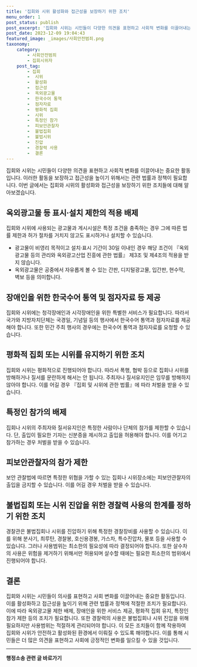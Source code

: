 ```yaml
---
title: '집회와 시위 활성화와 접근성을 보장하기 위한 조치'
menu_order: 1
post_status: publish
post_excerpt: '집회와 시위는 시민들이 다양한 의견을 표현하고 사회적 변화를 이끌어내는 중요한 활동입니다. 이러한 활동을 보장하고 접근성을 높이기 위해서는 관련 법률과 정책이 필요합니다. 이번 글에서는 집회와 시위의 활성화와 접근성을 보장하기 위한 조치들에 대해 알아보겠습니다.'
post_date: 2023-12-09 19:04:43
featured_image: _images/사회안전범죄.png
taxonomy:
    category:
        - 사회안전범죄
        - 집회시위자
    post_tag:
        - 집회
        -  시위
        -  활성화
        -  접근성
        -  옥외광고물
        -  한국수어 통역
        -  점자자료
        -  평화적 집회
        -  시위
        -  특정인 참가
        -  피보안관찰자
        -  불법집회
        -  불법시위
        -  진압
        -  경찰력 사용
        -  결론
---
```



집회와 시위는 시민들이 다양한 의견을 표현하고 사회적 변화를 이끌어내는 중요한 활동입니다. 이러한 활동을 보장하고 접근성을 높이기 위해서는 관련 법률과 정책이 필요합니다. 이번 글에서는 집회와 시위의 활성화와 접근성을 보장하기 위한 조치들에 대해 알아보겠습니다.

## 옥외광고물 등 표시·설치 제한의 적용 배제

집회와 시위에 사용되는 광고물과 게시시설은 특정 조건을 충족하는 경우 그에 따른 법률 제한과 허가 절차를 거치지 않고도 표시하거나 설치할 수 있습니다.
- 광고물이 비영리 목적이고 설치·표시 기간이 30일 이내인 경우 해당 조건이 『옥외광고물 등의 관리와 옥외광고산업 진흥에 관한 법률』 제3조 및 제4조의 적용을 받지 않습니다.
- 옥외광고물은 공중에서 자유롭게 볼 수 있는 간판, 디지털광고물, 입간판, 현수막, 벽보 등을 의미합니다.

## 장애인을 위한 한국수어 통역 및 점자자료 등 제공

집회와 시위에는 청각장애인과 시각장애인을 위한 특별한 서비스가 필요합니다. 따라서 국가와 지방자치단체는 국경일, 기념일 등의 행사에서 한국수어 통역과 점자자료를 제공해야 합니다. 또한 민간 주최 행사의 경우에는 한국수어 통역과 점자자료를 요청할 수 있습니다.

## 평화적 집회 또는 시위를 유지하기 위한 조치

집회와 시위는 평화적으로 진행되어야 합니다. 따라서 폭행, 협박 등으로 집회나 시위를 방해하거나 질서를 문란하게 해서는 안 됩니다. 주최자나 질서유지인은 임무를 방해하지 않아야 합니다. 이를 어길 경우 『집회 및 시위에 관한 법률』에 따라 처벌을 받을 수 있습니다.

## 특정인 참가의 배제

집회나 시위의 주최자와 질서유지인은 특정한 사람이나 단체의 참가를 제한할 수 있습니다. 단, 출입이 필요한 기자는 신분증을 제시하고 출입을 허용해야 합니다. 이를 어기고 참가하는 경우 처벌을 받을 수 있습니다.

## 피보안관찰자의 참가 제한

보안 관찰법에 따르면 특정한 위협을 가할 수 있는 집회나 시위장소에는 피보안관찰자의 출입을 금지할 수 있습니다. 이를 어길 경우 처벌을 받을 수 있습니다.

## 불법집회 또는 시위 진압을 위한 경찰력 사용의 한계를 정하기 위한 조치

경찰관은 불법집회나 시위를 진압하기 위해 특정한 경찰장비를 사용할 수 있습니다. 이를 위해 분사기, 최루탄, 경찰봉, 호신용경봉, 가스차, 특수진압차, 물포 등을 사용할 수 있습니다. 그러나 사용범위는 최소한의 필요성에 따라 결정되어야 합니다. 또한 살수차의 사용은 위험을 제거하기 위해서만 허용되며 살수할 때에는 필요한 최소한의 범위에서 진행되어야 합니다.

## 결론

집회와 시위는 시민들이 의사를 표현하고 사회 변화를 이끌어내는 중요한 활동입니다. 이를 활성화하고 접근성을 높이기 위해 관련 법률과 정책에 적절한 조치가 필요합니다. 이에 따라 옥외광고물 제한 배제, 장애인을 위한 서비스 제공, 평화적 집회 유지, 특정인 참가 제한 등의 조치가 필요합니다. 또한 경찰력의 사용은 불법집회나 시위 진압을 위해 필요하지만 사용범위는 적절하게 관리되어야 합니다. 이 모든 조치들이 함께 작용하여 집회와 시위가 안전하고 활성화된 환경에서 이뤄질 수 있도록 해야합니다. 이를 통해 시민들은 더 많은 의견을 표현하고 사회에 긍정적인 변화를 일으킬 수 있을 것입니다.
<!-- wp:separator -->
<hr class="wp-block-separator has-alpha-channel-opacity"/>
<!-- /wp:separator -->

<!-- wp:group {"backgroundColor":"base","layout":{"type":"constrained"}} -->
<div class="wp-block-group has-base-background-color has-background"><!-- wp:paragraph {"align":"center","fontSize":"medium"} -->
<p class="has-text-align-center has-large-font-size"><strong>행정소송 관련 글 바로가기</strong></p>
<!-- /wp:paragraph -->


<!-- wp:latest-posts
{"categories":[{"id":15714,"count":19,"description":"","link":"https://uknowlaw.com/category/%ed%96%89%ec%a0%95%ec%86%8c%ec%86%a1/","name":"행정소송","slug":"행정소송","taxonomy":"category","parent":0,"meta":[],"_links":{"self":[{"href":"https://uknowlaw.com/wp-json/wp/v2/categories/15714"}],"collection":[{"href":"https://uknowlaw.com/wp-json/wp/v2/categories"}],"about":[{"href":"https://uknowlaw.com/wp-json/wp/v2/taxonomies/category"}],"wp:post_type":[{"href":"https://uknowlaw.com/wp-json/wp/v2/posts?categories=15714"}],"curies":[{"name":"wp","href":"https://api.w.org/{rel}","templated":true}]}}],"postsToShow":100,"excerptLength":28,"postLayout":"grid","columns":2,"featuredImageAlign":"left","featuredImageSizeSlug":"large","fontSize":"small"} /--></div>
<!-- /wp:group -->